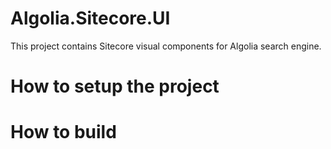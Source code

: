 # Algolia.Sitecore.UI

This project contains Sitecore visual components for Algolia search engine. 

# How to setup the project

# How to build
